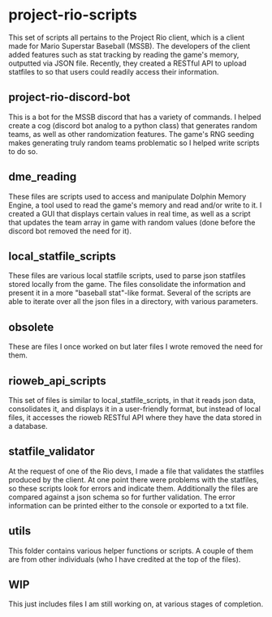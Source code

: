 # project-rio-scripts
This set of scripts all pertains to the Project Rio client, which is a client made for Mario Superstar Baseball (MSSB). The developers of the client added features such as stat tracking by reading the game's memory, outputted via JSON file. Recently, they created a RESTful API to upload statfiles to so that users could readily access their information. 

## project-rio-discord-bot
This is a bot for the MSSB discord that has a variety of commands. I helped create a cog (discord bot analog to a python class) that generates random teams, as well as other randomization features. The game's RNG seeding makes generating truly random teams problematic so I helped write scripts to do so.

## dme_reading
These files are scripts used to access and manipulate Dolphin Memory Engine, a tool used to read the game's memory and read and/or write to it. I created a GUI that displays certain values in real time, as well as a script that updates the team array in game with random values (done before the discord bot removed the need for it).

## local_statfile_scripts
These files are various local statfile scripts, used to parse json statfiles stored locally from the game. The files consolidate the information and present it in a more "baseball stat"-like format. Several of the scripts are able to iterate over all the json files in a directory, with various parameters.

## obsolete
These are files I once worked on but later files I wrote removed the need for them. 

## rioweb_api_scripts
This set of files is similar to local_statfile_scripts, in that it reads json data, consolidates it, and displays it in a user-friendly format, but instead of local files, it accesses the rioweb RESTful API where they have the data stored in a database. 

## statfile_validator
At the request of one of the Rio devs, I made a file that validates the statfiles produced by the client. At one point there were problems with the statfiles, so these scripts look for errors and indicate them. Additionally the files are compared against a json schema so for further validation. The error information can be printed either to the console or exported to a txt file.

## utils
This folder contains various helper functions or scripts. A couple of them are from other individuals (who I have credited at the top of the files).

## WIP
This just includes files I am still working on, at various stages of completion.
